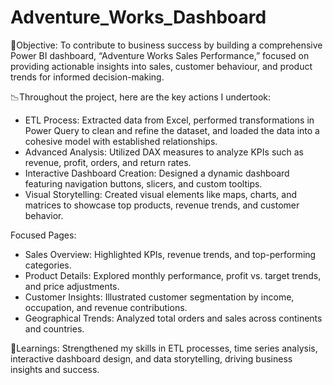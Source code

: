 # Adventure_Works_Dashboard

🎯Objective: To contribute to business success by building a comprehensive Power BI dashboard, “Adventure Works Sales Performance,” focused on providing actionable insights into sales, customer behaviour, and product trends for informed decision-making.

📉Throughout the project, here are the key actions I undertook:
* ETL Process: Extracted data from Excel, performed transformations in Power Query to clean and refine the dataset, and loaded the data into a cohesive model with established relationships.
*	Advanced Analysis: Utilized DAX measures to analyze KPIs such as revenue, profit, orders, and return rates.
*	Interactive Dashboard Creation: Designed a dynamic dashboard featuring navigation buttons, slicers, and custom tooltips.
*	Visual Storytelling: Created visual elements like maps, charts, and matrices to showcase top products, revenue trends, and customer behavior.

Focused Pages:
-  Sales Overview: Highlighted KPIs, revenue trends, and top-performing categories.
-  Product Details: Explored monthly performance, profit vs. target trends, and price adjustments.
-  Customer Insights: Illustrated customer segmentation by income, occupation, and revenue contributions.
-  Geographical Trends: Analyzed total orders and sales across continents and countries.

📝Learnings: Strengthened my skills in ETL processes, time series analysis, interactive dashboard design, and data storytelling, driving business insights and success.

